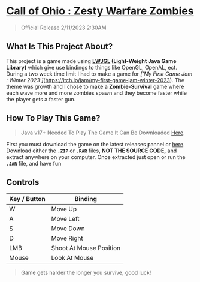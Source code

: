 # [Call of Ohio : Zesty Warfare Zombies](https://chezyname.itch.io/coozw-zombies)
> Official Release 2/11/2023 2:30AM
## What Is This Project About?
This project is a game made using **[LWJGL](https://www.lwjgl.org/) (Light-Weight Java Game Library)** which give use bindings to things like OpenGL, OpenAL, ect. During a two week time limit I had to make a game for *['My First Game Jam : Winter 2023']*(https://itch.io/jam/my-first-game-jam-winter-2023). The theme was growth and I chose to make a **Zombie-Survival** game where each wave more and more zombies spawn and they become faster while the player gets a faster gun.
## How To Play This Game?
> Java v17+ Needed To Play The Game It Can Be Downloaded [Here](https://www.oracle.com/java/technologies/javase/jdk17-archive-downloads.html).

First you must download the game on the latest releases pannel or [here](https://github.com/ChezyName/Winter2023GameJam/releases/latest).
Download either the **`.ZIP`** or **`.RAR`** files, **NOT THE SOURCE CODE,**
and extract anywhere on your computer. Once extracted just open or run the **`.JAR`** file, and have fun

## Controls

| Key / Button | Binding                 |
|--------------|-------------------------|
| W            |         Move Up         |
| A            |        Move Left        |
| S            |        Move Down        |
| D            |        Move Right       |
| LMB          | Shoot At Mouse Position |
| Mouse        |      Look At Mouse      |

> Game gets harder the longer you survive, good luck!
